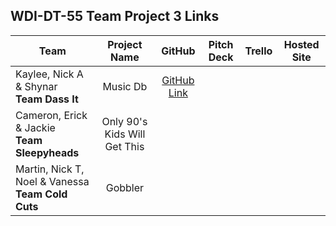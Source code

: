 ## WDI-DT-55 Team Project 3 Links

| Team | Project Name | GitHub | Pitch Deck | Trello | Hosted Site |
|---|:---:|:---:|:---:|:---:|:---:|
| Kaylee, Nick A & Shynar<br>**Team Dass It** | Music Db | [GitHub Link](https://github.com/calsbrook/Only90sKids) |  |  |  |
| Cameron, Erick & Jackie<br>**Team Sleepyheads** | Only 90's Kids Will Get This |  |  |  |  |
| Martin, Nick T, Noel & Vanessa<br>**Team Cold Cuts** | Gobbler |  |  |  |  |
